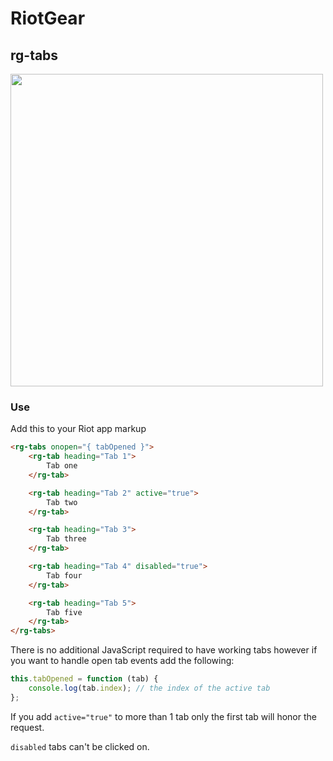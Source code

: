 # RiotGear

## rg-tabs

<img src="https://raw.githubusercontent.com/RiotGear/rg-modal/master/demo/img/example.png" width="500px" />

### Use

Add this to your Riot app markup

```html
<rg-tabs onopen="{ tabOpened }">
	<rg-tab heading="Tab 1">
		Tab one
	</rg-tab>

	<rg-tab heading="Tab 2" active="true">
		Tab two
	</rg-tab>

	<rg-tab heading="Tab 3">
		Tab three
	</rg-tab>

	<rg-tab heading="Tab 4" disabled="true">
		Tab four
	</rg-tab>

	<rg-tab heading="Tab 5">
		Tab five
	</rg-tab>
</rg-tabs>
```

There is no additional JavaScript required to have working 
tabs however if you want to handle open tab events add the following:

```javascript
this.tabOpened = function (tab) {
	console.log(tab.index); // the index of the active tab
};
```

If you add `active="true"` to more than 1 tab only the first tab will honor the request.

`disabled` tabs can't be clicked on.